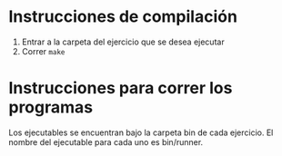 # Instrucciones de compilación

1. Entrar a la carpeta del ejercicio que se desea ejecutar
2. Correr `make`

# Instrucciones para correr los programas

Los ejecutables se encuentran bajo la carpeta bin de cada ejercicio. El nombre
del ejecutable para cada uno es bin/runner.
